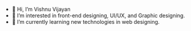 - 👋 Hi, I’m Vishnu Vijayan
- 👀 I’m interested in front-end designing, UI/UX, and Graphic designing. 
- 🌱 I’m currently learning new technologies in web designing.


<!---
vishnuvijayan10/vishnuvijayan10 is a ✨ special ✨ repository because its `README.md` (this file) appears on your GitHub profile.
You can click the Preview link to take a look at your changes.
--->
